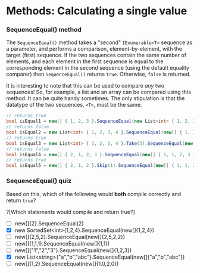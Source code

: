 [//]: # (GENERATED FILE -- DO NOT EDIT)
# Methods: Calculating a single value

### SequenceEqual() method
The `SequenceEqual()` method takes a "second" `IEnumerable<T>` sequence as a parameter, and performs a comparison, element-by-element, with the target (first) sequence. If the two sequences contain the same number of elements, and each element in the first sequence is equal to the corresponding element in the second sequence (using the default equality comparer) then `SequenceEqual()` returns `true`.  Otherwise, `false` is returned.

It is interesting to note that this can be used to compare *any* two sequences! So, for example, a list and an array can be compared using this method. It can be quite handy sometimes. The only stipulation is that the datatype of the two sequences, `<T>`, must be the same.

```csharp
// returns true
bool isEqual1 = new[] { 1, 2, 3 }.SequenceEqual(new List<int> { 1, 2, 3 });
// returns false
bool isEqual2 = new List<int> { 1, 2, 3, 4 }.SequenceEqual(new[] { 1, 2, 3 });
// returns true
bool isEqual3 = new List<int> { 1, 2, 3, 4 }.Take(3).SequenceEqual(new[] { 1, 2, 3 });
// returns false
bool isEqual4 = new[] { 2, 1, 2, 3 }.SequenceEqual(new[] { 1, 1, 2, 3 });
// returns true
bool isEqual5 = new[] { 2, 1, 2 }.Skip(1).SequenceEqual(new[] { 1, 1, 2 }.Skip(1));
```

### SequenceEqual() quiz
Based on this, which of the following would **both** compile correctly and return `true`?

?[Which statements would compile and return true?]
 - [ ] new[]{2}.SequenceEqual(2)
 - [x] new SortedSet&lt;int&gt;{1,2,4}.SequenceEqual(new[]{1,2,4})
 - [ ] new[]{2,5,2}.SequenceEqual(new[]{2,5,2,2})
 - [ ] new[]{1,1,1}.SequenceEqual(new[]{1,1})
 - [ ] new[]{"1","2","3"}.SequenceEqual(new[]{1,2,3})
 - [x] new List&lt;string&gt;{"a","b","abc"}.SequenceEqual(new[]{"a","b","abc"})
 - [ ] new[]{1,2}.SequenceEqual(new[]{1.0,2.0})